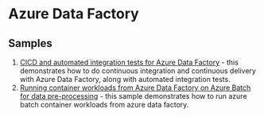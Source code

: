 # Azure Data Factory

## Samples

1. [CICD and automated integration tests for Azure Data Factory](sample1_cicd/README.md) - this demonstrates how to do continuous integration and continuous delivery with Azure Data Factory, along with automated integration tests.
1. [Running container workloads from Azure Data Factory on Azure Batch for data pre-processing](sample2_data_pre_processing_with_azure_batch/README.md) - this sample demonstrates how to run azure batch container workloads from azure data factory.